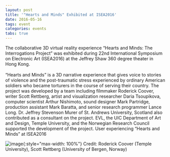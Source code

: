 ```yaml
---
layout: post
title: '"Hearts and Minds" Exhibited at ISEA2016'
date: 2016-05-16
tags: event
categories: events
tabs: true
---
```


The collaborative 3D virtual reality experience &ldquo;Hearts and Minds: The Interrogations Project&rdquo; was exhibited during 22nd International Symposium on Electronic Art (ISEA2016) at the Jeffrey Shaw 360 degree theater in Hong Kong.<br><br>
&ldquo;Hearts and Minds&rdquo; is a 3D narrative experience that gives voice to stories of violence and the post-traumatic stress experienced by ordinary American soldiers who became torturers in the course of serving their country.
The project was developed by a team including filmmaker Roderick Coover, writer Scott Rettberg, artist and visualization researcher Daria Tsoupikova, computer scientist Arthur Nishimoto, sound designer Mark Partridge, production assistant Mark Baratta, and senior research programmer Lance Long. Dr. Jeffrey Stevenson Murer of St. Andrews University, Scotland also contributed as a consultant on the project. EVL, the UIC Department of Art and Design, Temple University, and the Norwegian Research Council supported the development of the project.
User experiencing &ldquo;Hearts and Minds&rdquo; at ISEA2016

![image](https://www.evl.uic.edu/output/originals/heartsmindsisea2016.png-srcw.jpg){:style="max-width: 100%"}
Credit: Roderick Coover (Temple University), Scott Rettberg (University of Bergen, Norway)

